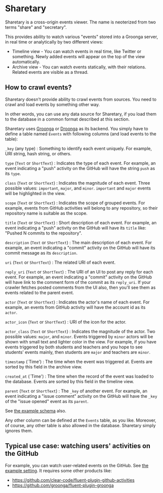 # Sharetary

Sharetary is a cross-origin events viewer.
The name is neoterized from two terms "share" and "secretary".

This provides ability to watch various "events" stored into a Groonga server, in real time or analytically by two different views:

 * Timeline view - You can watch events in real time, like Twitter or something. Newly added events will appear on the top of the view automatically.
 * Archive view - You can watch events statically, with their relations. Related events are visible as a thread.


## How to crawl events?

Sharetary doesn't provide ability to crawl events from sources.
You need to crawl and load events by something other way.

In other words, you can use any data source for Sharetary, if you load them to the database in a common format described at this section.

Sharetary uses [Groonga](http://groonga.org) or [Droonga](http://droonga.org/) as its backend.
You simply have to define a table named `Events` with following columns (and load events to the table):

`_key` (any type)
: Something to identify each event uniquely.
  For example, URI string, hash string, or others.

`type` (`Text` or `ShortText`)
: Indicates the type of each event.
  For example, an event indicating a "push" activity on the GitHub will have the string `push` as its `type`.

`class` (`Text` or `ShortText`)
: Indicates the magnitude of each event.
  Three possible values: `important`, `major`, and `minor`.
  `important` and `major` events will be highlighted in the view.

`scope` (`Text` or `ShortText`)
: Indicates the scope of grouped events.
  For example, events from GitHub activities will belong to any repository, so their repository name is suitable as the scope.

`title` (`Text` or `ShortText`)
: Short description of each event.
  For example, an event indicating a "push" activity on the GitHub will have its `title` like: "Pushed N commits to the repository".

`description` (`Text` or `ShortText`)
: The main description of each event.
  For example, an event indicating a "commit" activity on the GitHub will have its commit message as its `description`.

`uri` (`Text` or `ShortText`)
: The related URI of each event.

`reply_uri` (`Text` or `ShortText`)
: The URI of an UI to post any reply for each event.
  For example, an event indicating a "commit" activity on the GitHub will have link to the comment form of the commit as its `reply_uri`.
  If your crawler fetches posted comments from the UI also, then you'll see them as events related to the parent event.

`actor` (`Text` or `ShortText`)
: Indicates the actor's name of each event.
  For example, an events from GitHub activity will have the account id as its `actor`.

`actor_icon` (`Text` or `ShortText`)
: URI of the icon for the actor.

`actor_class` (`Text` or `ShortText`)
: Indicates the magnitude of the actor.
  Two possible values: `major`, and `minor`.
  Events triggered by `minor` actors will be shown with small text and lighter color in the view.
  For example, if you have events triggered by both students and teachers and you hope to see students' events mainly, then students are `major` and teachers are `minor`.

`timestamp` (`Time')
: The time when the event was triggered at.
  Events are sorted by this field in the archive view.

`created_at` (`Time')
: The time when the record of the event was loaded to the database.
  Events are sorted by this field in the timeline view.

`parent` (`Text` or `ShortText`)
: The `_key` of another event.
  For example, an event indicating a "issue comment" activity on the GitHub will have the `_key` of the "issue opened" event as its `parent`.

See [the example schema](sample/schema.grn) also.

Any other column can be defined at the `Events` table, as you like.
Moreover, of course, any other table is also allowed in the database.
Sharetary simply ignores them.


## Typical use case: watching users' activities on the GitHub

For example, you can watch user-related events on the GitHub.
See [the example setting](sample/fluent-plugin-github-activities.conf).
It requires some other products like:

 * https://github.com/clear-code/fluent-plugin-github-activities
 * https://github.com/groonga/fluent-plugin-groonga
